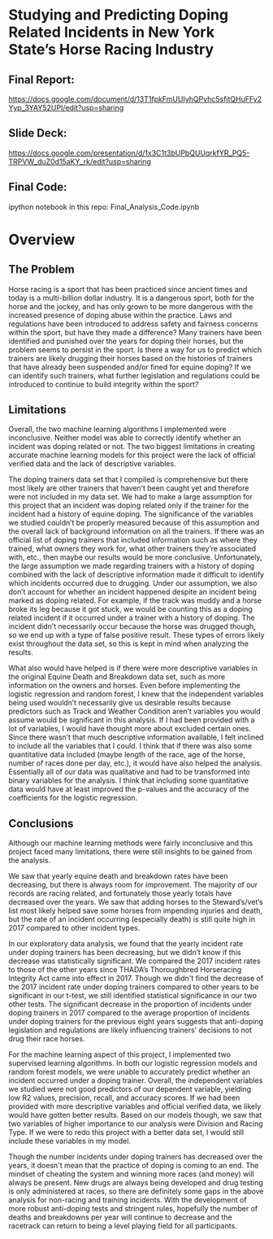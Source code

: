 # Studying and Predicting Doping Related Incidents in New York State’s Horse Racing Industry

## Final Report:
https://docs.google.com/document/d/13T1fpkFmUUIyhQPvhc5sfjtQHuFFy2Yyp_3YAY52UPI/edit?usp=sharing

## Slide Deck:
https://docs.google.com/presentation/d/1x3C1t3bUPbQUUqrkfYR_PQ5-TRPVW_duZ0d15aKY_rk/edit?usp=sharing

## Final Code:
ipython notebook in this repo: Final_Analysis_Code.ipynb


# Overview

## The Problem

Horse racing is a sport that has been practiced since ancient times and today is a multi-billion dollar industry. It is a dangerous sport, both for the horse and the jockey, and has only grown to be more dangerous with the increased presence of doping abuse within the practice. Laws and regulations have been introduced to address safety and fairness concerns within the sport, but have they made a difference? Many trainers have been identified and punished over the years for doping their horses, but the problem seems to persist in the sport. Is there a way for us to predict which trainers are likely drugging their horses based on the histories of trainers that have already been suspended and/or fined for equine doping? If we can identify such trainers, what further legislation and regulations could be introduced to continue to build integrity within the sport?

## Limitations

Overall, the two machine learning algorithms I implemented were inconclusive. Neither model was able to correctly identify whether an incident was doping related or not. The two biggest limitations in creating accurate machine learning models for this project were the lack of official verified data and the lack of descriptive variables. 

The doping trainers data set that I compiled is comprehensive but there most likely are other trainers that haven’t been caught yet and therefore were not included in my data set. We had to make a large assumption for this project that an incident was doping related only if the trainer for the incident had a history of equine doping. The significance of the variables we studied couldn’t be properly measured because of this assumption and the overall lack of background information on all the trainers. If there was an official list of doping trainers that included information such as where they trained, what owners they work for, what other trainers they’re associated with, etc., then maybe our results would be more conclusive. Unfortunately, the large assumption we made regarding trainers with a history of doping combined with the lack of descriptive information made it difficult to identify which incidents occurred due to drugging. Under our assumption, we also don’t account for whether an incident happened despite an incident being marked as doping related. For example, if the track was muddy and a horse broke its leg because it got stuck, we would be counting this as a doping related incident if it occurred under a trainer with a history of doping. The incident didn’t necessarily occur because the horse was drugged though, so we end up with a type of false positive result. These types of errors likely exist throughout the data set, so this is kept in mind when analyzing the results.

What also would have helped is if there were more descriptive variables in the original Equine Death and Breakdown data set, such as more information on the owners and horses. Even before implementing the logistic regression and random forest, I knew that the independent variables being used wouldn’t necessarily give us desirable results because predictors such as Track and Weather Condition aren’t variables you would assume would be significant in this analysis. If I had been provided with a lot of variables, I would have thought more about excluded certain ones. Since there wasn’t that much descriptive information available, I felt inclined to include all the variables that I could. I think that if there was also some quantitative data included (maybe length of the race, age of the horse, number of races done per day, etc.), it would have also helped the analysis. Essentially all of our data was qualitative and had to be transformed into binary variables for the analysis. I think that including some quantitative data would have at least improved the p-values and the accuracy of the coefficients for the logistic regression.

## Conclusions

Although our machine learning methods were fairly inconclusive and this project faced many limitations, there were still insights to be gained from the analysis.

We saw that yearly equine death and breakdown rates have been decreasing, but there is always room for improvement. The majority of our records are racing related, and fortunately those yearly totals have decreased over the years. We saw that adding horses to the Steward’s/vet’s list most likely helped save some horses from impending injuries and death, but the rate of an incident occurring (especially death) is still quite high in 2017 compared to other incident types.

In our exploratory data analysis, we found that the yearly incident rate under doping trainers has been decreasing, but we didn’t know if this decrease was statistically significant. We compared the 2017 incident rates to those of the other years since THADA’s ​Thoroughbred Horseracing Integrity Act came into effect in 2017. Though we didn't find the decrease of the 2017 incident rate under doping trainers compared to other years to be significant in our t-test, we still identified statistical significance in our two other tests. The significant decrease in the proportion of incidents under doping trainers in 2017 compared to the average proportion of incidents under doping trainers for the previous eight years suggests that anti-doping legislation and regulations are likely influencing trainers’ decisions to not drug their race horses. 

For the machine learning aspect of this project, I implemented two supervised learning algorithms. In both our logistic regression models and random forest models, we were unable to accurately predict whether an incident occurred under a doping trainer. Overall, the independent variables we studied were not good predictors of our dependent variable, yielding low R2 values, precision, recall, and accuracy scores. If we had been provided with more descriptive variables and official verified data, we likely would have gotten better results. Based on our models though, we saw that two variables of higher importance to our analysis were Division and Racing Type. If we were to redo this project with a better data set, I would still include these variables in my model.

Though the number incidents under doping trainers has decreased over the years, it doesn't mean that the practice of doping is coming to an end. The mindset of cheating the system and winning more races (and money) will always be present. New drugs are always being developed and drug testing is only administered at races, so there are definitely some gaps in the above analysis for non-racing and training incidents. With the development of more robust anti-doping tests and stringent rules, hopefully the number of deaths and breakdowns per year will continue to decrease and the racetrack can return to being a level playing field for all participants.
